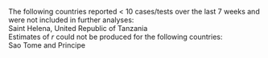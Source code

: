 The following countries reported < 10 cases/tests over the last 7 weeks and were not included in further analyses:<br>Saint Helena, United Republic of Tanzania
<br>
Estimates of *r* could not be produced for the following countries:<br>Sao Tome and Principe
<br>
